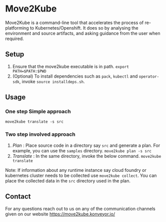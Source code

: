 # Move2Kube

Move2Kube is a command-line tool that accelerates the process of re-platforming to Kubernetes/Openshift. It does so by analysing the environment and source artifacts, and asking guidance from the user when required.

## Setup

1. Ensure that the move2kube executable is in path. `export PATH=$PATH:$PWD`
1. (Optional) To install dependencies such as `pack`, `kubectl` and `operator-sdk`, invoke `source installdeps.sh`.

## Usage

### One step Simple approach

`move2kube translate -s src`

### Two step involved approach

1. _Plan_ : Place source code in a directory say `src` and generate a plan. For example, you can use the `samples` directory.
    `move2kube plan -s src`
1. _Translate_ : In the same directory, invoke the below command.
    `move2kube translate`

Note: If information about any runtime instance say cloud foundry or kubernetes cluster needs to be collected use `move2kube collect`. You can place the collected data in the `src` directory used in the plan.

## Contact

For any questions reach out to us on any of the communication channels given on our website https://move2kube.konveyor.io/
